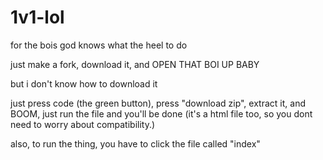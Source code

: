 # 1v1-lol
for the bois
god knows what the heel to do

just make a fork, download it, and OPEN THAT BOI UP BABY

but i don't know how to download it

just press code (the green button), press "download zip", extract it, and BOOM, just run the file and you'll be done (it's a html file too, so you dont need to worry about compatibility.)

also, to run the thing, you have to click the file called "index"
